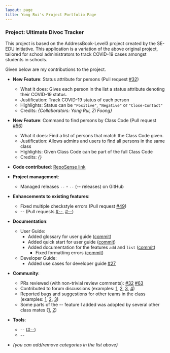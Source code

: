 ```yaml
---
layout: page
title: Yong Rui's Project Portfolio Page
---
```


### Project: Ultimate Divoc Tracker

This project is based on the AddressBook-Level3 project created by the SE-EDU initiative. This application is a variation of the above original project, tailored for school administrators to track COVID-19 cases amongst students in schools.

Given below are my contributions to the project.

* **New Feature**: Status attribute for persons (Pull request [\#32](https://github.com/AY2122S2-CS2103T-T12-1/tp/pull/32))
  * What it does: Gives each person in the list a status attribute denoting their COVID-19 status.
  * Justification: Track COVID-19 status of each person
  * Highlights: Status can be `"Positive"`, `"Negative"` or `"Close-Contact"`
  * Credits: *{Collaborators: Yong Rui, Zi Foong}*

* **New Feature**: Command to find persons by Class Code (Pull request [\#56](https://github.com/AY2122S2-CS2103T-T12-1/tp/pull/56))
  * What it does: Find a list of persons that match the Class Code given.
  * Justification: Allows admins and users to find all persons in the same class
  * Highlights: Given Class Code can be part of the full Class Code
  * Credits: *{}*

* **Code contributed**: [RepoSense link]()

* **Project management**:
  * Managed releases `--` - `--` (-- releases) on GitHub

* **Enhancements to existing features**:
  * Fixed multiple checkstyle errors (Pull request [\#49](https://github.com/AY2122S2-CS2103T-T12-1/tp/pull/49))
  * -- (Pull requests [\#--](), [\#--]())

* **Documentation**:
  * User Guide:
    * Added glossary for user guide ([commit](https://github.com/AY2122S2-CS2103T-T12-1/tp/commit/54c68ab0ecae3cd1a5237a74df7cb7264c24b692))
    * Added quick start for user guide ([commit](https://github.com/AY2122S2-CS2103T-T12-1/tp/commit/54c68ab0ecae3cd1a5237a74df7cb7264c24b692))
    * Added documentation for the features `add` and `list` ([commit](https://github.com/AY2122S2-CS2103T-T12-1/tp/commit/54c68ab0ecae3cd1a5237a74df7cb7264c24b692))
      * Fixed formatting errors ([commit](https://github.com/AY2122S2-CS2103T-T12-1/tp/commit/9bb104d5c2c16abdd577221d100916e6f9f8edc1))
  * Developer Guide:
    * Added use cases for developer guide [\#27](https://github.com/AY2122S2-CS2103T-T12-1/tp/pull/27)

* **Community**:
  * PRs reviewed (with non-trivial review comments): [\#32](https://github.com/AY2122S2-CS2103T-T12-1/tp/pull/32) [\#63](https://github.com/AY2122S2-CS2103T-T12-1/tp/pull/63)
  * Contributed to forum discussions (examples: [1](), [2](), [3](), [4]())
  * Reported bugs and suggestions for other teams in the class (examples: [1](), [2](), [3]())
  * Some parts of the -- feature I added was adopted by several other class mates ([1](), [2]())

* **Tools**:
  * -- ([\#--]())
  * --

* _{you can add/remove categories in the list above}_
